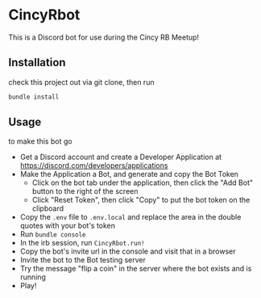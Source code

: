 # CincyRbot

This is a Discord bot for use during the Cincy RB Meetup!

## Installation

check this project out via git clone, then run

```bash
bundle install
```

## Usage

to make this bot go

* Get a Discord account and create a Developer Application at https://discord.com/developers/applications
* Make the Application a Bot, and generate and copy the Bot Token
  * Click on the bot tab under the application, then click the "Add Bot" button to the right of the screen
  * Click "Reset Token", then click "Copy" to put the bot token on the clipboard
* Copy the `.env` file to `.env.local` and replace the area in the double quotes with your bot's token
* Run `bundle console`
* In the irb session, run `CincyRbot.run!`
* Copy the bot's invite url in the console and visit that in a browser
* Invite the bot to the Bot testing server
* Try the message "flip a coin" in the server where the bot exists and is running
* Play!

